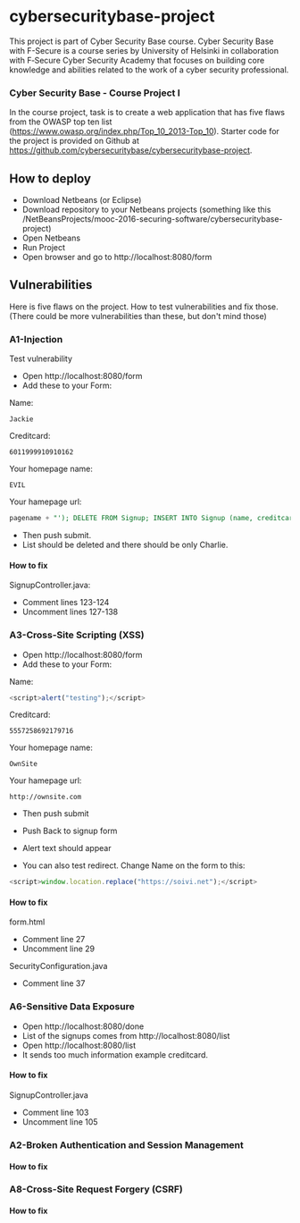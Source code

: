 # cybersecuritybase-project #

This project is part of Cyber Security Base course. Cyber Security Base with F-Secure is a course series by University of Helsinki in collaboration with F‑Secure Cyber Security Academy that focuses on building core knowledge and abilities related to the work of a cyber security professional. 

### Cyber Security Base - Course Project I ###

In the course project, task is to create a web application that has five flaws from the OWASP top ten list (https://www.owasp.org/index.php/Top_10_2013-Top_10). Starter code for the project is provided on Github at https://github.com/cybersecuritybase/cybersecuritybase-project.

## How to deploy ##

- Download Netbeans (or Eclipse)
- Download repository to your Netbeans projects (something like this /NetBeansProjects/mooc-2016-securing-software/cybersecuritybase-project)
- Open Netbeans
- Run Project
- Open browser and go to http://localhost:8080/form

## Vulnerabilities ##

Here is five flaws on the project. How to test vulnerabilities and fix those. (There could be more vulnerabilities than these, but don't mind those)

### A1-Injection ###

Test vulnerability

- Open http://localhost:8080/form
- Add these to your Form:

Name:
```
Jackie
```

Creditcard:
```
6011999910910162
```

Your homepage name:
```
EVIL
```

Your hamepage url:  
```sql
pagename + "'); DELETE FROM Signup; INSERT INTO Signup (name, creditcard, site, siteurl) VALUES ('Charlie', '377725598642897' , 'Evil PAGE', 'http://localhost:8080/password?password=evil
```

- Then push submit.
- List should be deleted and there should be only Charlie.

#### How to fix ####

SignupController.java:  
- Comment lines 123-124
- Uncomment lines 127-138



### A3-Cross-Site Scripting (XSS) ###
- Open http://localhost:8080/form
- Add these to your Form:

Name:  
```javascript
<script>alert("testing");</script>
```

Creditcard:
```
5557258692179716
```

Your homepage name:
```
OwnSite
```

Your hamepage url:
```
http://ownsite.com
```

- Then push submit
- Push Back to signup form
- Alert text should appear

- You can also test redirect. Change Name on the form to this:
```javascript
<script>window.location.replace("https://soivi.net");</script>
```

#### How to fix ####

form.html
- Comment line 27
- Uncomment line 29

SecurityConfiguration.java
- Comment line 37

### A6-Sensitive Data Exposure ###
- Open http://localhost:8080/done
- List of the signups comes from http://localhost:8080/list
- Open http://localhost:8080/list
- It sends too much information example creditcard.

#### How to fix ####
SignupController.java
- Comment line 103
- Uncomment line 105

### A2-Broken Authentication and Session Management ###

#### How to fix ####








### A8-Cross-Site Request Forgery (CSRF) ###

#### How to fix ####
